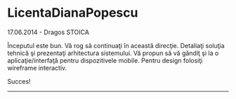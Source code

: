 LicentaDianaPopescu
===================

17.06.2014 - Dragos STOICA

Începutul este bun. Vă rog să continuaţi în această direcţie.
Detaliaţi soluţia tehnică şi prezentaţi arhitectura sistemului.
Vă propun să vă găndiţ şi la o aplicaţie/interfaţă pentru dispozitivele mobile.
Pentru design folosiţi wireframe interactiv.

Succes!

----


